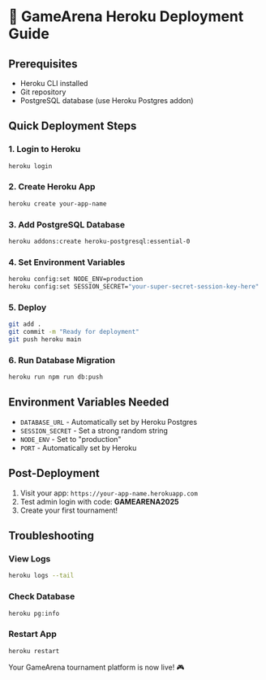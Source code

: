 # 🚀 GameArena Heroku Deployment Guide

## Prerequisites
- Heroku CLI installed
- Git repository
- PostgreSQL database (use Heroku Postgres addon)

## Quick Deployment Steps

### 1. Login to Heroku
```bash
heroku login
```

### 2. Create Heroku App
```bash
heroku create your-app-name
```

### 3. Add PostgreSQL Database
```bash
heroku addons:create heroku-postgresql:essential-0
```

### 4. Set Environment Variables
```bash
heroku config:set NODE_ENV=production
heroku config:set SESSION_SECRET="your-super-secret-session-key-here"
```

### 5. Deploy
```bash
git add .
git commit -m "Ready for deployment"
git push heroku main
```

### 6. Run Database Migration
```bash
heroku run npm run db:push
```

## Environment Variables Needed

- `DATABASE_URL` - Automatically set by Heroku Postgres
- `SESSION_SECRET` - Set a strong random string
- `NODE_ENV` - Set to "production"
- `PORT` - Automatically set by Heroku

## Post-Deployment

1. Visit your app: `https://your-app-name.herokuapp.com`
2. Test admin login with code: **GAMEARENA2025**
3. Create your first tournament!

## Troubleshooting

### View Logs
```bash
heroku logs --tail
```

### Check Database
```bash
heroku pg:info
```

### Restart App
```bash
heroku restart
```

Your GameArena tournament platform is now live! 🎮